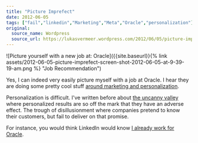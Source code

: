 ```yaml
---
title: "Picture Imprefect"
date: 2012-06-05
tags: ["fail","linkedin","Marketing","Meta","Oracle","personalization"]
original:
  source_name: Wordpress
  source_url: https://lukasvermeer.wordpress.com/2012/06/05/picture-imprefect/
---
```


![Picture yourself with a new job at: Oracle]({{site.baseurl}}{% link assets/2012-06-05-picture-imprefect-screen-shot-2012-06-05-at-9-39-19-am.png %} "Job Recommendation")

Yes, I can indeed very easily picture myself with a job at Oracle. I hear they are doing some pretty cool stuff [around marketing and personalization](http://www.oracle.com/us/solutions/ent-performance-bi/real-time-decisions-066561.html).

Personalization is difficult. I've written before about [the uncanny valley](http://lukasvermeer.wordpress.com/2012/02/02/marketing-personalization-and-the-uncanny-valley/) where personalized results are so off the mark that they have an adverse effect. The trough of disillusionment where companies pretend to know their customers, but fail to deliver on that promise.

For instance, you would think LinkedIn would know [I already work for Oracle](http://www.linkedin.com/in/lukasvermeer).